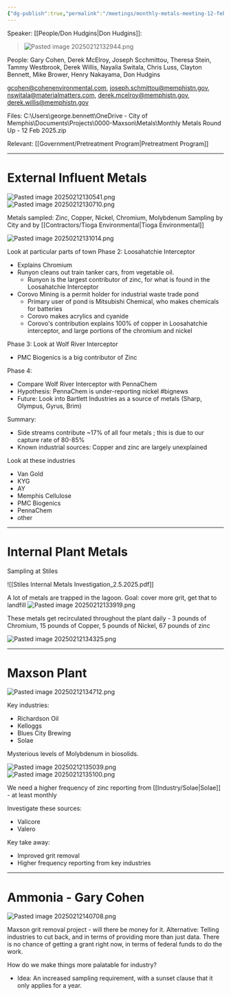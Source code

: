 ```yaml
---
{"dg-publish":true,"permalink":"/meetings/monthly-metals-meeting-12-feb-2025/","noteIcon":"","created":"2025-05-20T09:18:16.564-05:00"}
---
```




Speaker: [[People/Don Hudgins\|Don Hudgins]]:

> ![Pasted image 20250212132944.png](/img/user/Pasted%20image%2020250212132944.png)

People:
Gary Cohen, Derek McElroy, Joseph Scchmittou, Theresa Stein, Tammy Westbrook, Derek Willis, Nayalia Switala, Chris Luss, Clayton Bennett, Mike Brower, Henry Nakayama, Don Hudgins

gcohen@cohenenvironmental.com, 
joseph.schmittou@memphistn.gov,
nswitala@materialmatters.com,
derek.mcelroy@memphistn.gov,
derek.willis@memphistn.gov

Files: C:\Users\george.bennett\OneDrive - City of Memphis\Documents\Projects\0000-Maxson\Metals\Monthly Metals Round Up - 12 Feb 2025.zip

Relevant: [[Government/Pretreatment Program\|Pretreatment Program]]

---
# External Influent Metals

![Pasted image 20250212130541.png](/img/user/Pasted%20image%2020250212130541.png)
![Pasted image 20250212130710.png](/img/user/Pasted%20image%2020250212130710.png)

Metals sampled: Zinc, Copper, Nickel, Chromium, Molybdenum
Sampling by City and by [[Contractors/Tioga Environmental\|Tioga Environmental]]

![Pasted image 20250212131014.png](/img/user/Pasted%20image%2020250212131014.png)


Look at particular parts of town
Phase 2: Loosahatchie Interceptor
- Explains Chromium
- Runyon cleans out train tanker cars, from vegetable oil.
	- Runyon is the largest contributor of zinc, for what is found in the Loosahatchie Interceptor
- Corovo Mining is a permit holder for industrial waste trade pond
	- Primary user of pond is Mitsubishi Chemical, who makes chemicals for batteries
	- Corovo makes acrylics and cyanide
	- Corovo's contribution explains 100% of copper in Loosahatchie interceptor, and large portions of the chromium and nickel

Phase 3: Look at Wolf River Interceptor
- PMC Biogenics is a big contributor of Zinc

Phase 4:
- Compare Wolf River Interceptor with PennaChem
- Hypothesis: PennaChem is under-reporting nickel #bignews 
- Future: Look into Bartlett Industries as a source of metals (Sharp, Olympus, Gyrus, Brim)

Summary:
- Side streams contribute ~17% of all four metals ; this is due to our capture rate of 80-85%
- Known industrial sources: Copper and zinc are largely unexplained


Look at these industries
- Van Gold
- KYG
- AY
- Memphis Cellulose
- PMC Biogenics
- PennaChem
- other

---
# Internal Plant Metals

Sampling at Stiles

![[Stiles Internal Metals Investigation_2.5.2025.pdf]]


A lot of metals are trapped in the lagoon.
Goal: cover more grit, get that to landfill
![Pasted image 20250212133919.png](/img/user/Pasted%20image%2020250212133919.png)

These metals get recirculated throughout the plant daily - 3 pounds of Chromium, 15 pounds of Copper, 5 pounds of Nickel, 67 pounds of zinc

![Pasted image 20250212134325.png](/img/user/Pasted%20image%2020250212134325.png)


---
# Maxson Plant

![Pasted image 20250212134712.png](/img/user/Pasted%20image%2020250212134712.png)

Key industries: 
- Richardson Oil
- Kelloggs
- Blues City Brewing
- Solae

Mysterious levels of Molybdenum in biosolids.

![Pasted image 20250212135039.png](/img/user/Pasted%20image%2020250212135039.png)
    ![Pasted image 20250212135100.png](/img/user/Pasted%20image%2020250212135100.png)

We need a higher frequency of zinc reporting from [[Industry/Solae\|Solae]] - at least monthly

Investigate these sources:
- Valicore
- Valero

Key take away: 
- Improved grit removal
- Higher frequency reporting from key industries
---
# Ammonia  - Gary Cohen
![Pasted image 20250212140708.png](/img/user/Pasted%20image%2020250212140708.png)

Maxson grit removal project - will there be money for it.
Alternative: Telling industries to cut back, and in terms of providing more than just data.
There is no chance of getting a grant right now, in terms of federal funds to do the work.

How do we make things more palatable for industry?
- Idea: An increased sampling requirement, with a sunset clause that it only applies for a year.